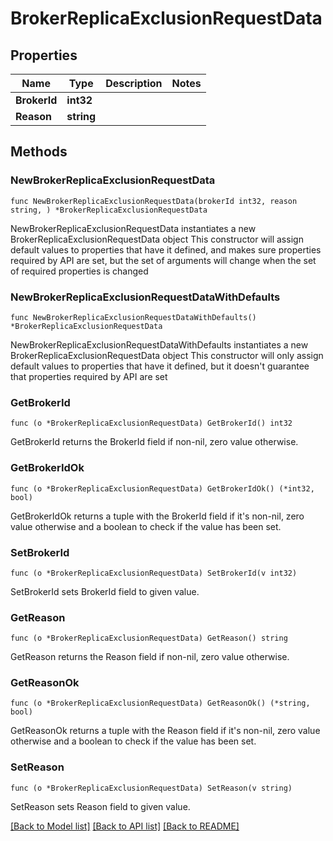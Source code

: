 # BrokerReplicaExclusionRequestData

## Properties

Name | Type | Description | Notes
------------ | ------------- | ------------- | -------------
**BrokerId** | **int32** |  | 
**Reason** | **string** |  | 

## Methods

### NewBrokerReplicaExclusionRequestData

`func NewBrokerReplicaExclusionRequestData(brokerId int32, reason string, ) *BrokerReplicaExclusionRequestData`

NewBrokerReplicaExclusionRequestData instantiates a new BrokerReplicaExclusionRequestData object
This constructor will assign default values to properties that have it defined,
and makes sure properties required by API are set, but the set of arguments
will change when the set of required properties is changed

### NewBrokerReplicaExclusionRequestDataWithDefaults

`func NewBrokerReplicaExclusionRequestDataWithDefaults() *BrokerReplicaExclusionRequestData`

NewBrokerReplicaExclusionRequestDataWithDefaults instantiates a new BrokerReplicaExclusionRequestData object
This constructor will only assign default values to properties that have it defined,
but it doesn't guarantee that properties required by API are set

### GetBrokerId

`func (o *BrokerReplicaExclusionRequestData) GetBrokerId() int32`

GetBrokerId returns the BrokerId field if non-nil, zero value otherwise.

### GetBrokerIdOk

`func (o *BrokerReplicaExclusionRequestData) GetBrokerIdOk() (*int32, bool)`

GetBrokerIdOk returns a tuple with the BrokerId field if it's non-nil, zero value otherwise
and a boolean to check if the value has been set.

### SetBrokerId

`func (o *BrokerReplicaExclusionRequestData) SetBrokerId(v int32)`

SetBrokerId sets BrokerId field to given value.


### GetReason

`func (o *BrokerReplicaExclusionRequestData) GetReason() string`

GetReason returns the Reason field if non-nil, zero value otherwise.

### GetReasonOk

`func (o *BrokerReplicaExclusionRequestData) GetReasonOk() (*string, bool)`

GetReasonOk returns a tuple with the Reason field if it's non-nil, zero value otherwise
and a boolean to check if the value has been set.

### SetReason

`func (o *BrokerReplicaExclusionRequestData) SetReason(v string)`

SetReason sets Reason field to given value.



[[Back to Model list]](../README.md#documentation-for-models) [[Back to API list]](../README.md#documentation-for-api-endpoints) [[Back to README]](../README.md)


